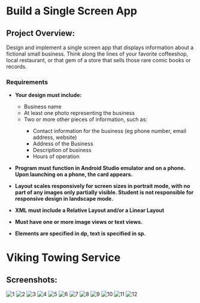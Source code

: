 # Build a Single Screen App
<h2>Project Overview:</h2>

Design and implement a single screen app that displays information about a fictional small business. Think along the lines of your favorite coffeeshop, local restaurant, or that gem of a store that sells those rare comic books or records.

<h3>Requirements</h3>

<ul>
<li><b>Your design must include:</b></li>
	<ul>
	<li>Business name</li>
	<li>At least one photo representing the business</li>
	<li>Two or more other pieces of information, such as:</li>
		<ul>
		<li>Contact information for the business (eg phone number, email address, website)</li>
		<li>Address of the Business</li>
		<li>Description of business</li>
		<li>Hours of operation</li>
	</ul></ul>
<p></p>

<li><b>Program must function in Android Studio emulator and on a phone. Upon launching on a phone, the card appears.</b></li>
<p></p>
<li><b>Layout scales responsively for screen sizes in portrait mode, with no part of any images only partially visible. Student is not responsible for responsive design in landscape mode.</li></b>
<p></p>
<li><b>XML must include a Relative Layout and/or a Linear Layout</li></b>
<p></p>
<li><b>Must have one or more image views or text views.</li></b>
<p></p>
<li><b>Elements are specified in dp, text is specified in sp.</li></b>
</ul>

# Viking Towing Service
<h2>Screenshots:</h2>

![1](https://cloud.githubusercontent.com/assets/27139870/25782523/831ac80a-3355-11e7-81f8-697576893b1a.png)
![2](https://cloud.githubusercontent.com/assets/27139870/25782524/831da84a-3355-11e7-912f-5b121a0ffdb6.png)
![3](https://cloud.githubusercontent.com/assets/27139870/25782526/831f7e4a-3355-11e7-8034-d507f5273e32.png)
![4](https://cloud.githubusercontent.com/assets/27139870/25782528/83212e98-3355-11e7-9b74-a313b1beb0c8.png)
![5](https://cloud.githubusercontent.com/assets/27139870/25782525/831f3dd6-3355-11e7-8096-e5486e93abe1.png)
![6](https://cloud.githubusercontent.com/assets/27139870/25782527/83202a52-3355-11e7-910b-261e043d31f8.png)
![7](https://cloud.githubusercontent.com/assets/27139870/25782529/8332344a-3355-11e7-88c5-9ede8545ebe5.png)
![8](https://cloud.githubusercontent.com/assets/27139870/25782532/833946e0-3355-11e7-90f5-e07874c83bc9.png)
![9](https://cloud.githubusercontent.com/assets/27139870/25782530/83384aba-3355-11e7-9db7-7abef702c5ff.png)
![10](https://cloud.githubusercontent.com/assets/27139870/25782533/8339b616-3355-11e7-9dde-6c72d9d5c244.png)
![11](https://cloud.githubusercontent.com/assets/27139870/25782531/8338d14c-3355-11e7-8854-d91819e24a2b.png)
![12](https://cloud.githubusercontent.com/assets/27139870/25782534/833c29f0-3355-11e7-9e7d-47766312e9d7.png)
